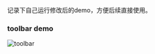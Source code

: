 记录下自己运行修改后的demo，方便后续直接使用。

### toolbar demo

![toolbar](https://github.com/wyxplus/qmlDemo/toolbarDemo/toolbar.gif)